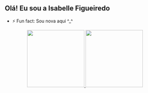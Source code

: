 ## Olá! Eu sou a Isabelle Figueiredo

- ⚡ Fun fact: Sou nova aqui ^_^

<div align="center">
  <a href="https://github.com/IsaFigueiredo">
  <img height="180em" src="https://github-readme-stats.vercel.app/api?username=IsaFigueiredo&show_icons=true&theme=panda&include_all_commits=true&count_private=true"/>
  <img height="180em" src="https://github-readme-stats.vercel.app/api/top-langs/?username=IsaFigueiredo&layout=compact&langs_count=7&theme=panda"/>
</div>
  
  ##
  
